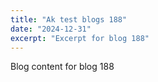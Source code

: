 ```yaml
---
title: "Ak test blogs 188"
date: "2024-12-31"
excerpt: "Excerpt for blog 188"
---
```


Blog content for blog 188